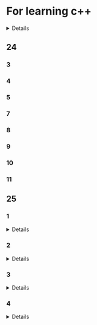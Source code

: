 # For learning c++
<details>

  -[25](#25)
  -[24](#24)

</details>

## 24

### 3
### 4
### 5
### 7
### 8
### 9
### 10
### 11

## 25

### 1
<details>

    1.
    2.
</details>

### 2
<details>

	2.
	2(2.
	3.
	3(2.
	3(3.
	3(4.
	3(5.
	3(6.
	4.
	4(2.
	4(3.
	4(4.
	5.
	5(2.
	5(3.
	5(4.
	5(5.
 	6.
  	6(1.
  	6(2.
  	7.
  	7(2.
  	8.
  	8(2.
  
</details>

### 3
<details>

	1.完美转发
	1(2.可变参数
	1(3.时间操作
	2.系统时间
	2(2.计时器
	2(3.创建线程
	13.线程回收-join()
	14.线程回收-detach()
	14(2.线程-this_thread::get_id()
 	15.线程
  	18.线程swap
  	18(2. 线程移动构造
  	18(3. 线程call_once
  	18(4. 线程native_handle
   	20.线程安全
  	21.线程安全 volatile关键字
   	23.互斥锁
       	23(2.递归互斥锁 防止死锁
	23(3.lock_guard
	24.条件变量 生成消费者模型
 	24(2.条件变量 生成消费者模型 互斥锁
 	24(3.条件变量 生成消费者模型 带超时机制的互斥锁
  	24(4.原子类型
   	24(5.原子类型 标准操作
    	26原子类型 标准操作
    	26(2.可调用对象
    	26(3.仿函数的调用
    	26(4.类的成员函数的调用

</details>

### 4
<details>

	1.function对象调用可调用对象
	1(2.bind 绑定器
	1(3.绑定六种可调用对象
 

</details>
